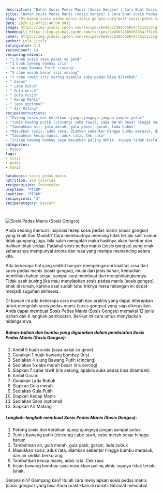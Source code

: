 ```yaml
---
description: "Bahan Sosis Pedas Manis (Sosis Gongso) | Cara Buat Sosis Pedas Manis (Sosis Gongso) Yang Lezat"
title: "Bahan Sosis Pedas Manis (Sosis Gongso) | Cara Buat Sosis Pedas Manis (Sosis Gongso) Yang Lezat"
slug: 791-bahan-sosis-pedas-manis-sosis-gongso-cara-buat-sosis-pedas-manis-sosis-gongso-yang-lezat
date: 2020-11-07T21:46:04.801Z
image: https://img-global.cpcdn.com/recipes/6e45b72385db5054/751x532cq70/sosis-pedas-manis-sosis-gongso-foto-resep-utama.jpg
thumbnail: https://img-global.cpcdn.com/recipes/6e45b72385db5054/751x532cq70/sosis-pedas-manis-sosis-gongso-foto-resep-utama.jpg
cover: https://img-global.cpcdn.com/recipes/6e45b72385db5054/751x532cq70/sosis-pedas-manis-sosis-gongso-foto-resep-utama.jpg
author: Lola Little
ratingvalue: 4.3
reviewcount: 14
recipeingredient:
- "5 buah sosis saya pakai so good"
- "1 buah bawang bombay iris"
- "4 siung Bawang Putih cincang"
- "5 cabe merah besar iris serong"
- "7 cabe rawit iris serong apabila suka pedas bisa ditambah"
- " Garam"
- " Lada Bubuk"
- " Gula merah"
- " Gula Putih"
- " Kecap Manis"
- " Saos optional"
- " Air Matang"
recipeinstructions:
- "Potong sosis dan keratkan ujung-ujungnya jangan sampai putus"
- "Tumis bawang putih (cincang) cabe rawit, cabe merah besar hingga harum"
- "Tambahkan air, gula merah, gula pasir, garam, lada bubuk"
- "Masukkan sosis, aduk rata, diamkan sebentar hingga bumbu merasuk, dan air sedikit berkurang"
- "Tambahkan kecap manis, aduk rata. Cek rasa"
- "Irisan bawang bombay saya masukkan paling akhir, supaya tidak terlalu lunak."
categories:
- Resep
tags:
- sosis
- pedas
- manis

katakunci: sosis pedas manis 
nutrition: 260 calories
recipecuisine: Indonesian
preptime: "PT28M"
cooktime: "PT36M"
recipeyield: "3"
recipecategory: Dessert

---
```



![Sosis Pedas Manis (Sosis Gongso)](https://img-global.cpcdn.com/recipes/6e45b72385db5054/751x532cq70/sosis-pedas-manis-sosis-gongso-foto-resep-utama.jpg)

Anda sedang mencari inspirasi resep sosis pedas manis (sosis gongso) yang Enak Dan Mudah? Cara membuatnya memang tidak terlalu sulit namun tidak gampang juga. bila salah mengolah maka hasilnya akan hambar dan bahkan tidak sedap. Padahal sosis pedas manis (sosis gongso) yang enak seharusnya mempunyai aroma dan rasa yang mampu memancing selera kita.

Ada beberapa hal yang sedikit banyak mempengaruhi kualitas rasa dari sosis pedas manis (sosis gongso), mulai dari jenis bahan, kemudian pemilihan bahan segar, sampai cara membuat dan menghidangkannya. Tidak usah pusing jika mau menyiapkan sosis pedas manis (sosis gongso) enak di rumah, karena asal sudah tahu triknya maka hidangan ini dapat menjadi suguhan istimewa.




Di bawah ini ada beberapa cara mudah dan praktis yang dapat diterapkan untuk mengolah sosis pedas manis (sosis gongso) yang siap dikreasikan. Anda dapat membuat Sosis Pedas Manis (Sosis Gongso) memakai 12 jenis bahan dan 6 langkah pembuatan. Berikut ini cara untuk menyiapkan hidangannya.

<!--inarticleads1-->

##### Bahan-bahan dan bumbu yang digunakan dalam pembuatan Sosis Pedas Manis (Sosis Gongso):

1. Ambil 5 buah sosis (saya pakai so good)
1. Gunakan 1 buah bawang bombay (iris)
1. Sediakan 4 siung Bawang Putih (cincang)
1. Sediakan 5 cabe merah besar (iris serong)
1. Siapkan 7 cabe rawit (iris serong, apabila suka pedas bisa ditambah)
1. Ambil  Garam
1. Gunakan  Lada Bubuk
1. Siapkan  Gula merah
1. Sediakan  Gula Putih
1. Siapkan  Kecap Manis
1. Sediakan  Saos (optional)
1. Siapkan  Air Matang




<!--inarticleads2-->

##### Langkah-langkah membuat Sosis Pedas Manis (Sosis Gongso):

1. Potong sosis dan keratkan ujung-ujungnya jangan sampai putus
1. Tumis bawang putih (cincang) cabe rawit, cabe merah besar hingga harum
1. Tambahkan air, gula merah, gula pasir, garam, lada bubuk
1. Masukkan sosis, aduk rata, diamkan sebentar hingga bumbu merasuk, dan air sedikit berkurang
1. Tambahkan kecap manis, aduk rata. Cek rasa
1. Irisan bawang bombay saya masukkan paling akhir, supaya tidak terlalu lunak.




Gimana nih? Gampang kan? Itulah cara menyiapkan sosis pedas manis (sosis gongso) yang bisa Anda praktikkan di rumah. Selamat mencoba!
